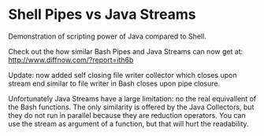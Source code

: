 # Shell Pipes vs Java Streams
Demonstration of scripting power of Java compared to Shell.

Check out the how similar Bash Pipes and Java Streams can now get at:
http://www.diffnow.com/?report=ith6b

Update: now added self closing file writer collector which closes upon stream end similar to file writer in Bash closes upon pipe closure.

Unfortunately Java Streams have a large limitation: no the real equivallent of the Bash functions. The only similarity is offered by the Java Collectors, but they do not run in parallel because they are reduction operators. You can use the stream as argument of a function, but that will hurt the readability.
